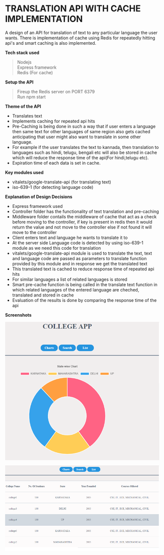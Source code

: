 # TRANSLATION API WITH CACHE IMPLEMENTATION
A design of an API for translation of text to any particular language the user wants. There is implementation of cache using Redis for repeatedly hitting api's and smart caching is also implemented.<br/>

**Tech stack used**<br/>
  >Nodejs<br/>
  >Express framework<br/>
  >Redis (For cache)<br/>

**Setup the API**
> Fireup the Redis server on PORT 6379<br/>
> Run npm start<br/>

**Theme of the API**
- Translates text<br/>
- Implements caching for repeated api hits<br/>
- Pre-Caching is being done in such a way that if user enters a language then same text for other languages of same region also gets cached anticipating that user might also want to translate in some other language.<br/>
- For example if the user translates the text to kannada, then translation to languages such as hindi, telugu, bengali etc will also be stored in cache which will reduce the response time of the api(For hindi,telugu etc).<br/>
- Expiration time of each data is set in cache.

**Key modules used**<br>
- vitalets/google-translate-api (for translating text)<br/>
- iso-639-1 (for detecting language code)<br/>   

**Explanation of Design Decisions**

- Express framework used <br/>
- Controller folder has the functionality of text translation and pre-caching<br/>
- Middleware folder contails the middleware of cache that act as a check before moving to the controller, if key is present in redis then it would return the value and not move to the controller else if not found it will move to the controller<br>
- Client enters text and language he wants to translate it to<br/>
- At the server side Language code is detected by using iso-639-1 module as we need this code for translation<br/>
- vitalets/google-translate-api module is used to translate the text, text and language code are passed as parameters to translate function provided by this module and in response we get the translated text<br/>
- This translated text is cached to reduce response time of repeated api hits<br>
- For similar languages a list of related languages is stored<br>
- Smart pre-cache function is being called in the translate text function in which related languages of the entered language are cheched, translated and stored in cache<br/>
- Evaluation of the results is done by comparing the response time of the api<br/> 

**Screenshots**

![alt text](https://github.com/muneeb21/college-details/blob/master/clientpart/screenshots/ss1.png?raw=true)<br/>

![alt text](https://github.com/muneeb21/college-details/blob/master/clientpart/screenshots/ss2.png?raw=true)<br/>
